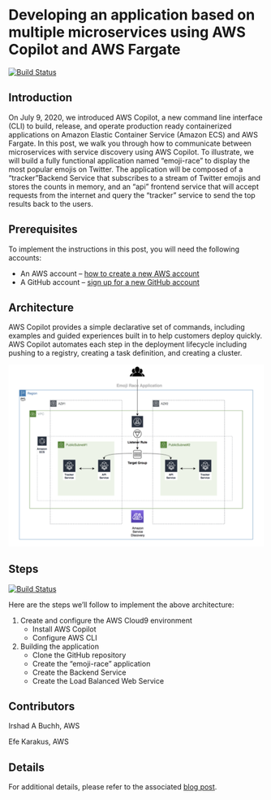 # Developing an application based on multiple microservices using AWS Copilot and AWS Fargate
[![Build Status](https://travis-ci.org/joemccann/dillinger.svg?branch=master)](https://travis-ci.org/joemccann/dillinger)
## Introduction
On July 9, 2020, we introduced AWS Copilot, a new command line interface (CLI) to build, release, and operate production ready containerized applications on Amazon Elastic Container Service (Amazon ECS) and AWS Fargate. In this post, we walk you through how to communicate between microservices with service discovery using  AWS Copilot.
To illustrate, we will build a fully functional application named “emoji-race” to display the most popular emojis on Twitter. The application will be composed of a “tracker”Backend Service that subscribes to a stream of Twitter emojis and stores the counts in memory, and an “api” frontend service that will accept requests from the internet and query the “tracker” service to send the top results back to the users.

## Prerequisites
To implement the instructions in this post, you will need the following accounts:

* An AWS account – [how to create a new AWS account](https://aws.amazon.com/premiumsupport/knowledge-center/create-and-activate-aws-account/)
* A GitHub account – [sign up for a new GitHub account](https://help.github.com/en/github/getting-started-with-github/signing-up-for-a-new-github-account)


## Architecture
AWS Copilot provides a simple declarative set of commands, including examples and guided experiences built in to help customers deploy quickly. AWS Copilot automates each step in the deployment lifecycle including pushing to a registry, creating a task definition, and creating a cluster.

<img width="1042" alt="architecture-screenshot" src="images/Architecture.png">


## Steps
[![Build Status](https://travis-ci.org/joemccann/dillinger.svg?branch=master)](https://travis-ci.org/joemccann/dillinger)

Here are the steps we’ll follow to implement the above architecture:

1. Create and configure the AWS Cloud9 environment
    * Install AWS Copilot
    * Configure AWS CLI
2. Building the application
    * Clone the GitHub repository
    * Create the “emoji-race” application
    * Create the Backend Service
    * Create the Load Balanced Web Service
## Contributors

Irshad A Buchh, AWS

Efe Karakus, AWS

## Details
For additional details, please refer to the associated [blog post](https://aws.amazon.com/blogs/containers/developing-an-application-based-on-multiple-microservices-using-the-aws-copilot-and-aws-fargate/).
